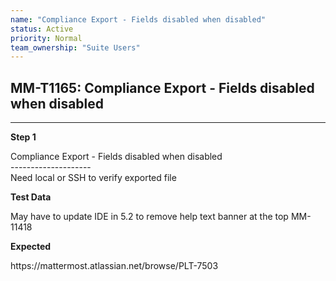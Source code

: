 ```yaml
---
name: "Compliance Export - Fields disabled when disabled"
status: Active
priority: Normal
team_ownership: "Suite Users"
---
```


## MM-T1165: Compliance Export - Fields disabled when disabled

---

**Step 1**

Compliance Export - Fields disabled when disabled\
\--------------------\
Need local or SSH to verify exported file

**Test Data**

May have to update IDE in 5.2 to remove help text banner at the top MM-11418

**Expected**

https\://mattermost.atlassian.net/browse/PLT-7503
